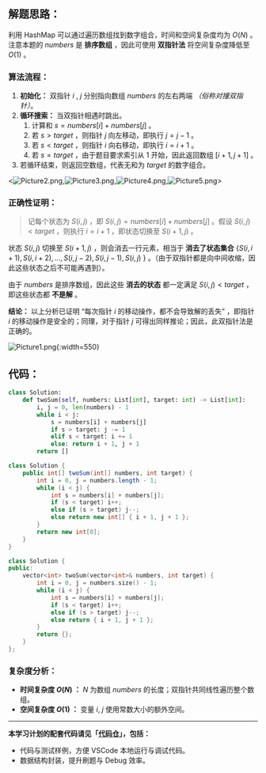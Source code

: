 ## 解题思路：

利用 HashMap 可以通过遍历数组找到数字组合，时间和空间复杂度均为 $O(N)$ 。
注意本题的 $numbers$ 是 **排序数组** ，因此可使用 **双指针法** 将空间复杂度降低至 $O(1)$ 。

### 算法流程：

1. **初始化：** 双指针 $i$ , $j$ 分别指向数组 $numbers$ 的左右两端 *（俗称对撞双指针）*。
2. **循环搜索：** 当双指针相遇时跳出。
   1. 计算和 $s = numbers[i] + numbers[j]$ 。
   2. 若 $s > target$ ，则指针 $j$ 向左移动，即执行 $j = j - 1$ 。
   3. 若 $s < target$ ，则指针 $i$ 向右移动，即执行 $i = i + 1$ 。
   4. 若 $s = target$ ，由于题目要求索引从 $1$ 开始，因此返回数组 $[i + 1, j + 1]$ 。
3. 若循环结束，则返回空数组，代表无和为 $target$ 的数字组合。

<![Picture2.png](https://pic.leetcode-cn.com/1600794717-cWKhsr-Picture2.png),![Picture3.png](https://pic.leetcode-cn.com/1600794717-tWeYBB-Picture3.png),![Picture4.png](https://pic.leetcode-cn.com/1600794717-aaNviv-Picture4.png),![Picture5.png](https://pic.leetcode-cn.com/1600794717-MdyQXK-Picture5.png)>

### 正确性证明：

> 记每个状态为 $S(i, j)$ ，即 $S(i, j) = numbers[i] + numbers[j]$ 。假设 $S(i, j) < target$ ，则执行 $i = i + 1$ ，即状态切换至 $S(i + 1, j)$ 。

状态 $S(i, j)$ 切换至 $S(i + 1, j)$ ，则会消去一行元素，相当于 **消去了状态集合** {$S(i, i + 1), S(i, i + 2), ..., S(i, j - 2), S(i, j - 1), S(i, j)$ } 。（由于双指针都是向中间收缩，因此这些状态之后不可能再遇到）。

由于 $numbers$ 是排序数组，因此这些 **消去的状态** 都一定满足 $S(i, j) < target$ ，即这些状态都 **不是解** 。

**结论：** 以上分析已证明 “每次指针 $i$ 的移动操作，都不会导致解的丢失” ，即指针 $i$ 的移动操作是安全的；同理，对于指针 $j$ 可得出同样推论；因此，此双指针法是正确的。

![Picture1.png](https://pic.leetcode-cn.com/1600794717-VSmNyQ-Picture1.png){:width=550}

## 代码：

```Python []
class Solution:
    def twoSum(self, numbers: List[int], target: int) -> List[int]:
        i, j = 0, len(numbers) - 1
        while i < j:
            s = numbers[i] + numbers[j]
            if s > target: j -= 1
            elif s < target: i += 1
            else: return i + 1, j + 1
        return []
```

```Java []
class Solution {
    public int[] twoSum(int[] numbers, int target) {
        int i = 0, j = numbers.length - 1;
        while (i < j) {
            int s = numbers[i] + numbers[j];
            if (s < target) i++;
            else if (s > target) j--;
            else return new int[] { i + 1, j + 1 };
        }
        return new int[0];
    }
}
```

```C++ []
class Solution {
public:
    vector<int> twoSum(vector<int>& numbers, int target) {
        int i = 0, j = numbers.size() - 1;
        while (i < j) {
            int s = numbers[i] + numbers[j];
            if (s < target) i++;
            else if (s > target) j--;
            else return { i + 1, j + 1 };
        }
        return {};
    }
};
```

### 复杂度分析：

- **时间复杂度 $O(N)$ ：** $N$ 为数组 $numbers$ 的长度；双指针共同线性遍历整个数组。
- **空间复杂度 $O(1)$ ：** 变量 $i$, $j$ 使用常数大小的额外空间。

---

**本学习计划的配套代码请见「[代码仓](https://github.com/krahets/selected-coding-interview)」，包括：**

- 代码与测试样例，方便 VSCode 本地运行与调试代码。
- 数据结构封装，提升刷题与 Debug 效率。
